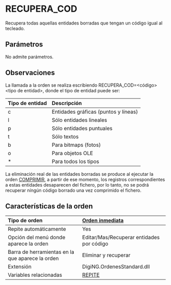 # RECUPERA\_COD

Recupera todas aquellas entidades borradas que tengan un código igual al tecleado.

## Parámetros

No admite parámetros.

## Observaciones

La llamada a la orden se realiza escribiendo RECUPERA\_COD=&lt;código&gt;&lt;tipo de entidad&gt;, donde el tipo de entidad puede ser:

| Tipo de entidad | Descripción |
| :--- | :--- |
| c | Entidades gráficas \(puntos y líneas\) |
| l | Sólo entidades lineales |
| p | Sólo entidades puntuales |
| t | Sólo textos |
| b | Para bitmaps \(fotos\) |
| o | Para objetos OLE |
| \* | Para todos los tipos |

La eliminación real de las entidades borradas se produce al ejecutar la orden [COMPRIMIR](/digi3d-net/referencia/digi3d.net/ventana-de-dibujo/ordenes/r/COMPRIMIR.html), a partir de ese momento, los registros correspondientes a estas entidades desaparecen del fichero, por lo tanto, no se podrá recuperar níngún código borrado una vez comprimido el fichero.

## Características de la orden

| Tipo de orden | [Orden inmediata](recupera-cod.md) |
| :--- | :--- |
| Repite automáticamente | Yes |
| Opción del menú donde aparece la orden | Editar/Mas/Recuperar entidades por código |
| Barra de herramientas en la que aparece la orden | Eliminar y recuperar |
| Extensión | DigiNG.OrdenesStandard.dll |
| Variables relacionadas | [REPITE](/digi3d-net/referencia/digi3d.net/ventana-de-dibujo/ordenes/r/REPITE.html) |

